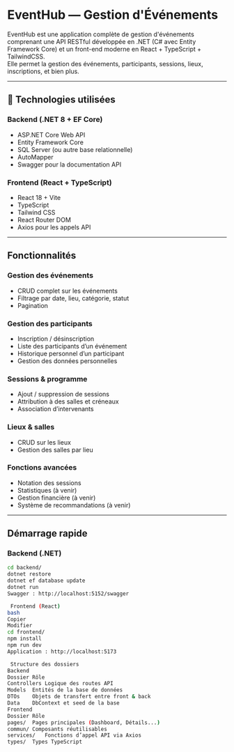 #  EventHub — Gestion d'Événements

EventHub est une application complète de gestion d'événements comprenant une API RESTful développée en .NET (C# avec Entity Framework Core) et un front-end moderne en React + TypeScript + TailwindCSS.  
Elle permet la gestion des événements, participants, sessions, lieux, inscriptions, et bien plus.

---

## 🔧 Technologies utilisées

### Backend (.NET 8 + EF Core)
- ASP.NET Core Web API
- Entity Framework Core
- SQL Server (ou autre base relationnelle)
- AutoMapper
- Swagger pour la documentation API

### Frontend (React + TypeScript)
- React 18 + Vite
- TypeScript
- Tailwind CSS
- React Router DOM
- Axios pour les appels API

---

##  Fonctionnalités

###  Gestion des événements
- CRUD complet sur les événements
- Filtrage par date, lieu, catégorie, statut
- Pagination

###  Gestion des participants
- Inscription / désinscription
- Liste des participants d’un événement
- Historique personnel d’un participant
- Gestion des données personnelles

###  Sessions & programme
- Ajout / suppression de sessions
- Attribution à des salles et créneaux
- Association d’intervenants

###  Lieux & salles
- CRUD sur les lieux
- Gestion des salles par lieu

###  Fonctions avancées
- Notation des sessions
- Statistiques (à venir)
- Gestion financière (à venir)
- Système de recommandations (à venir)

---

##  Démarrage rapide

###  Backend (.NET)

```bash
cd backend/
dotnet restore
dotnet ef database update
dotnet run
Swagger : http://localhost:5152/swagger

 Frontend (React)
bash
Copier
Modifier
cd frontend/
npm install
npm run dev
Application : http://localhost:5173

 Structure des dossiers
Backend
Dossier	Rôle
Controllers	Logique des routes API
Models	Entités de la base de données
DTOs	Objets de transfert entre front & back
Data	DbContext et seed de la base
Frontend
Dossier	Rôle
pages/	Pages principales (Dashboard, Détails...)
commun/	Composants réutilisables
services/	Fonctions d’appel API via Axios
types/	Types TypeScript
```



